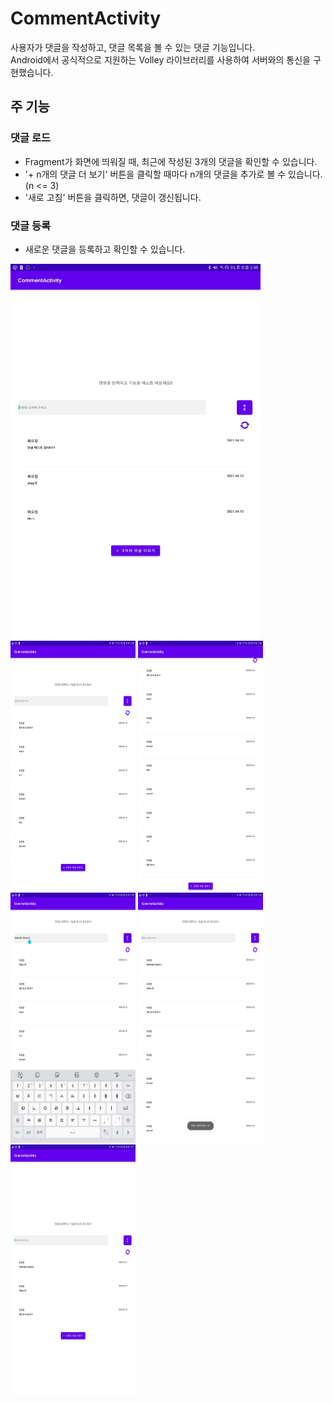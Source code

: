 # CommentActivity
사용자가 댓글을 작성하고, 댓글 목록을 볼 수 있는 댓글 기능입니다. </br>
Android에서 공식적으로 지원하는 Volley 라이브러리를 사용하여 서버와의 통신을 구현했습니다.

## 주 기능

### 댓글 로드
* Fragment가 화면에 띄워질 때, 최근에 작성된 3개의 댓글을 확인할 수 있습니다.
* '+  n개의 댓글 더 보기' 버튼을 클릭할 때마다 n개의 댓글을 추가로 볼 수 있습니다.(n <= 3)
* '새로 고침' 버튼을 클릭하면, 댓글이 갱신됩니다.

### 댓글 등록
* 새로운 댓글을 등록하고 확인할 수 있습니다.



<img src="./Image/image1.jpg" width="400px" height="600px" title="img" alt="img"></img>
<img src="./Image/image2.jpg" width="200px" height="400px" title="img" alt="img"></img>
<img src="./Image/image3.jpg" width="200px" height="400px" title="img" alt="img"></img></br>
<img src="./Image/image4.jpg" width="200px" height="400px" title="img" alt="img"></img>
<img src="./Image/image5.jpg" width="200px" height="400px" title="img" alt="img"></img>
<img src="./Image/image6.jpg" width="200px" height="400px" title="img" alt="img"></img></br>
